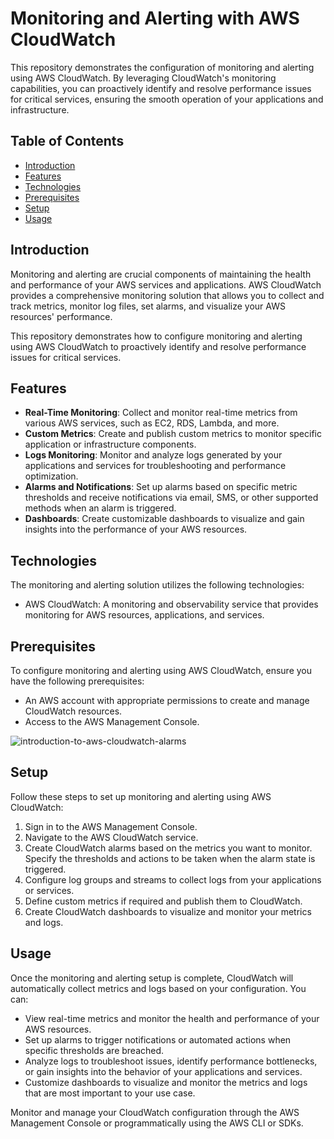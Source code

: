 # Monitoring and Alerting with AWS CloudWatch

This repository demonstrates the configuration of monitoring and alerting using AWS CloudWatch. By leveraging CloudWatch's monitoring capabilities, you can proactively identify and resolve performance issues for critical services, ensuring the smooth operation of your applications and infrastructure.

## Table of Contents
- [Introduction](#introduction)
- [Features](#features)
- [Technologies](#technologies)
- [Prerequisites](#prerequisites)
- [Setup](#setup)
- [Usage](#usage)

## Introduction

Monitoring and alerting are crucial components of maintaining the health and performance of your AWS services and applications. AWS CloudWatch provides a comprehensive monitoring solution that allows you to collect and track metrics, monitor log files, set alarms, and visualize your AWS resources' performance.

This repository demonstrates how to configure monitoring and alerting using AWS CloudWatch to proactively identify and resolve performance issues for critical services.

## Features

- **Real-Time Monitoring**: Collect and monitor real-time metrics from various AWS services, such as EC2, RDS, Lambda, and more.
- **Custom Metrics**: Create and publish custom metrics to monitor specific application or infrastructure components.
- **Logs Monitoring**: Monitor and analyze logs generated by your applications and services for troubleshooting and performance optimization.
- **Alarms and Notifications**: Set up alarms based on specific metric thresholds and receive notifications via email, SMS, or other supported methods when an alarm is triggered.
- **Dashboards**: Create customizable dashboards to visualize and gain insights into the performance of your AWS resources.

## Technologies

The monitoring and alerting solution utilizes the following technologies:

- AWS CloudWatch: A monitoring and observability service that provides monitoring for AWS resources, applications, and services.

## Prerequisites

To configure monitoring and alerting using AWS CloudWatch, ensure you have the following prerequisites:

- An AWS account with appropriate permissions to create and manage CloudWatch resources.
- Access to the AWS Management Console.

![introduction-to-aws-cloudwatch-alarms](https://github.com/satyamws/AWS-Projects/assets/26667834/ed34a896-854a-4996-b9aa-7c551ce0fe40)

## Setup

Follow these steps to set up monitoring and alerting using AWS CloudWatch:

1. Sign in to the AWS Management Console.
2. Navigate to the AWS CloudWatch service.
3. Create CloudWatch alarms based on the metrics you want to monitor. Specify the thresholds and actions to be taken when the alarm state is triggered.
4. Configure log groups and streams to collect logs from your applications or services.
5. Define custom metrics if required and publish them to CloudWatch.
6. Create CloudWatch dashboards to visualize and monitor your metrics and logs.

## Usage

Once the monitoring and alerting setup is complete, CloudWatch will automatically collect metrics and logs based on your configuration. You can:

- View real-time metrics and monitor the health and performance of your AWS resources.
- Set up alarms to trigger notifications or automated actions when specific thresholds are breached.
- Analyze logs to troubleshoot issues, identify performance bottlenecks, or gain insights into the behavior of your applications and services.
- Customize dashboards to visualize and monitor the metrics and logs that are most important to your use case.

Monitor and manage your CloudWatch configuration through the AWS Management Console or programmatically using the AWS CLI or SDKs.
